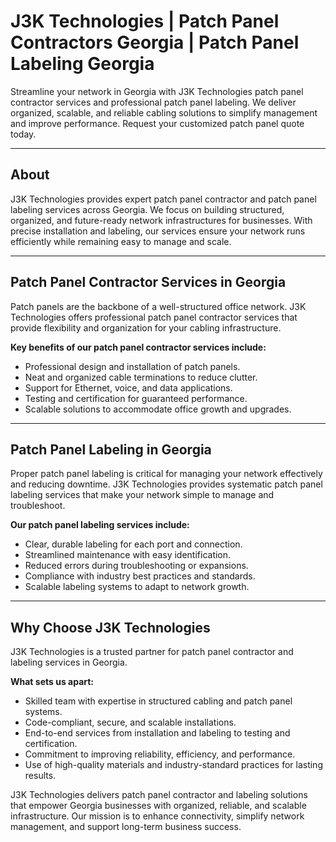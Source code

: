 # J3K Technologies | Patch Panel Contractors Georgia | Patch Panel Labeling Georgia

Streamline your network in Georgia with J3K Technologies patch panel contractor services and professional patch panel labeling. We deliver organized, scalable, and reliable cabling solutions to simplify management and improve performance. Request your customized patch panel quote today.

---

## About

J3K Technologies provides expert patch panel contractor and patch panel labeling services across Georgia. We focus on building structured, organized, and future-ready network infrastructures for businesses. With precise installation and labeling, our services ensure your network runs efficiently while remaining easy to manage and scale.

---

## Patch Panel Contractor Services in Georgia

Patch panels are the backbone of a well-structured office network. J3K Technologies offers professional patch panel contractor services that provide flexibility and organization for your cabling infrastructure.  

**Key benefits of our patch panel contractor services include:**  
- Professional design and installation of patch panels.  
- Neat and organized cable terminations to reduce clutter.  
- Support for Ethernet, voice, and data applications.  
- Testing and certification for guaranteed performance.  
- Scalable solutions to accommodate office growth and upgrades.  

---

## Patch Panel Labeling in Georgia

Proper patch panel labeling is critical for managing your network effectively and reducing downtime. J3K Technologies provides systematic patch panel labeling services that make your network simple to manage and troubleshoot.  

**Our patch panel labeling services include:**  
- Clear, durable labeling for each port and connection.  
- Streamlined maintenance with easy identification.  
- Reduced errors during troubleshooting or expansions.  
- Compliance with industry best practices and standards.  
- Scalable labeling systems to adapt to network growth.  

---

## Why Choose J3K Technologies

J3K Technologies is a trusted partner for patch panel contractor and labeling services in Georgia.  

**What sets us apart:**  
- Skilled team with expertise in structured cabling and patch panel systems.  
- Code-compliant, secure, and scalable installations.  
- End-to-end services from installation and labeling to testing and certification.  
- Commitment to improving reliability, efficiency, and performance.  
- Use of high-quality materials and industry-standard practices for lasting results.  

J3K Technologies delivers patch panel contractor and labeling solutions that empower Georgia businesses with organized, reliable, and scalable infrastructure. Our mission is to enhance connectivity, simplify network management, and support long-term business success.
